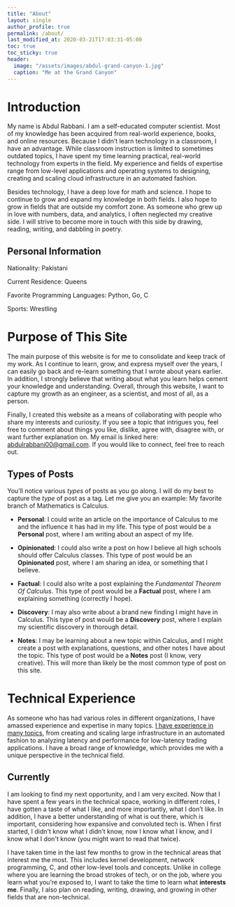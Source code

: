 ```yaml
---
title: "About"
layout: single
author_profile: true
permalink: /about/
last_modified_at: 2020-03-21T17:03:31-05:00
toc: true
toc_sticky: true
header:
  image: "/assets/images/abdul-grand-canyon-1.jpg"
  caption: "Me at the Grand Canyon"
---
```


# Introduction

My name is Abdul Rabbani. I am a self-educated computer scientist. Most of my knowledge has been acquired from real-world experience, books, and online resources. Because I didn’t learn technology in a classroom, I have an advantage. While classroom instruction is limited to sometimes outdated topics, I have spent my time learning practical, real-world technology from experts in the field. My experience and fields of expertise range from low-level applications and operating systems to designing, creating and scaling cloud infrastructure in an automated fashion.

Besides technology, I have a deep love for math and science. I hope to continue to grow and expand my knowledge in both fields. I also hope to grow in fields that are outside my comfort zone. As someone who grew up in love with numbers, data, and analytics, I often neglected my creative side. I will strive to become more in touch with this side by drawing, reading, writing, and dabbling in poetry.

## Personal Information

Nationality: Pakistani

Current Residence: Queens

Favorite Programming Languages: Python, Go, C

Sports: Wrestling

# Purpose of This Site

The main purpose of this website is for me to consolidate and keep track of my work. As I continue to learn, grow, and express myself over the years, I can easily go back and re-learn something that I wrote about years earlier. In addition, I strongly believe that writing about what you learn helps cement your knowledge and understanding. Overall, through this website, I want to capture my growth as an engineer, as a scientist, and most of all, as a person.

Finally, I created this website as a means of collaborating with people who share my interests and curiosity. If you see a topic that intrigues you, feel free to comment about things you like, dislike, agree with, disagree with, or want further explanation on. My email is linked here: [abdulrabbani00@gmail.com](mailto:abdulrabbani00@gmail.com). If you would like to connect, feel free to reach out.

## Types of Posts

You’ll notice various _types_ of posts as you go along. I will do my best to capture the _type_ of post as a tag. Let me give you an example: My favorite branch of Mathematics is Calculus.

- **Personal**: I could write an article on the importance of Calculus to me and the influence it has had in my life. This type of post would be a **Personal** post, where I am writing about an aspect of my life.

- **Opinionated**: I could also write a post on how I believe all high schools should offer Calculus classes. This type of post would be an **Opinionated** post, where I am sharing an idea, or something that I believe.

- **Factual**: I could also write a post explaining the _Fundamental Theorem Of Calculus_. This type of post would be a **Factual** post, where I am explaining something (correctly I hope).

- **Discovery**: I may also write about a brand new finding I might have in Calculus. This type of post would be a **Discovery** post, where I explain my scientific discovery in thorough detail.

- **Notes**: I may be learning about a new topic within Calculus, and I might create a post with explanations, questions, and other notes I have about the topic. This type of post would be a **Notes** post (I know, very creative). This will more than likely be the most common type of post on this site.

# Technical Experience

As someone who has had various roles in different organizations, I have amassed experience and expertise in many topics. [I have experience in many topics](/categories/career/technical_experience), from creating and scaling large infrastructure in an automated fashion to analyzing latency and performance for low-latency trading applications. I have a broad range of knowledge, which provides me with a unique perspective in the technical field.

## Currently

I am looking to find my next opportunity, and I am very excited. Now that I have spent a few years in the technical space, working in different roles, I have gotten a taste of what I like, and more importantly, what I don’t like. In addition, I have a better understanding of what is out there, which is important, considering how expansive and convoluted tech is. When I first started, I didn't know what I didn’t know, now I know what I know, and I know what I don't know (you might want to read that twice).

I have taken time in the last few months to grow in the technical areas that interest me the most. This includes kernel development, network programming, C, and other low-level tools and concepts. Unlike in college where you are learning the broad strokes of tech, or on the job, where you learn what you’re exposed to, I want to take the time to learn what **interests me**. Finally, I also plan on reading, writing, drawing, and growing in other fields that are non-technical.

